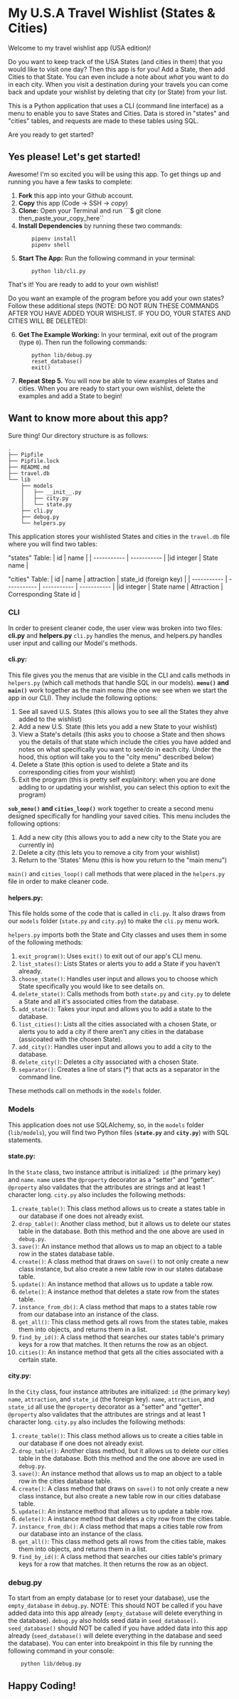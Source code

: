# My U.S.A Travel Wishlist (States & Cities)
Welcome to my travel wishlist app (USA edition)!

Do you want to keep track of the USA States (and cities in them) that you would like to visit one day? Then this app is for you! Add a State, then add Cities to that State. You can even include a note about *what* you want to do in each city. When you visit a destination during your travels you can come back and update your wishlist by deleting that city (or State) from your list.

This is a Python application that uses a CLI (command line interface) as a menu to enable you to save States and Cities. Data is stored in "states" and "cities" tables, and requests are made to these tables using SQL.

Are you ready to get started?

## Yes please! Let's get started!
Awesome! I'm so excited you will be using this app.
To get things up and running you have a few tasks to complete:

1. **Fork** this app into your Github account.
2. **Copy** this app (Code -> SSH -> *copy*)
3. **Clone:** Open your Terminal and run ```$ git clone then_paste_your_copy_here``
4. **Install Dependencies** by running these two commands:
    ```console
        pipenv install
        pipenv shell
    ```
5. **Start The App:** Run the following command in your terminal: 
    ```console
        python lib/cli.py
    ```

That's it! You are ready to add to your own wishlist!

Do you want an example of the program before you add your own states? 
Follow these additional steps (NOTE: DO NOT RUN THESE COMMANDS AFTER YOU HAVE ADDED YOUR WISHLIST. IF YOU DO, YOUR STATES AND CITIES WILL BE DELETED):

6. **Get The Example Working:** In your terminal, exit out of the program (type `0`). Then run the following commands:
    ```console
        python lib/debug.py
        reset_database()
        exit()
    ```
    
7. **Repeat Step 5.** You will now be able to view examples of States and cities.
When you are ready to start your own wishlist, delete the examples and add a State to begin!

## Want to know more about this app?
Sure thing! 
Our directory structure is as follows:
```console
.
├── Pipfile
├── Pipfile.lock
├── README.md
├── travel.db
└── lib
    ├── models
    │   ├── __init__.py
    │   ├── city.py
    │   └── state.py
    ├── cli.py
    ├── debug.py
    └── helpers.py
```

This application stores your wishlisted States and cities in the `travel.db` file where you will find two tables: 

"states" Table:
| id | name |
| ----------- | ----------- |
|id integer | State name |


"cities" Table:
| id | name | attraction | state_id (foreign key) |
| ----------- | ----------- | ----------- | ----------- |
|id integer | State name | Attraction | Corresponding State id |

### CLI
In order to present cleaner code, the user view was broken into two files:
**cli.py** and **helpers.py**
`cli.py` handles the menus, and helpers.py handles user input and calling our Model's methods.

#### cli.py:
This file gives you the menus that are visible in the CLI and calls methods in `helpers.py` (which call methods that handle SQL in our models).
**`menu()` and `main()`** work together as the main menu (the one we see when we start the app in our CLI). They include the following options:
1. See all saved U.S. States (this allows you to see all the States they ahve added to the wishlist)
2. Add a new U.S. State (this lets you add a new State to your wishlist)
3. View a State's details (this asks you to choose a State and then shows you the details of that state which include the cities you have added and notes on what specifically you want to see/do in each city. Under the hood, this option will take you to the "city menu" described below)
4. Delete a State (this option is used to delete a State and its corresponding cities from your wishlist)
5. Exit the program (this is pretty self explainitory: when you are done adding to or updating your wishlist, you can select this option to exit the program)

**`sub_menu()` and `cities_loop()`** work together to create a second menu designed specifically for handling your saved cities. This menu includes the following options:
1. Add a new city (this allows you to add a new city to the State you are currently in)
2. Delete a city (this lets you to remove a city from your wishlist)
3. Return to the 'States' Menu (this is how you return to the "main menu")

`main()` and `cities_loop()` call methods that were placed in the `helpers.py` file in order to make cleaner code.

#### helpers.py:
This file holds some of the code that is called in `cli.py`. It also draws from our `models` folder (`state.py` and `city.py`) to make the `cli.py` menu work.

`helpers.py` imports both the State and City classes and uses them in some of the following methods:
1. `exit_program()`: Uses `exit()` to exit out of our app's CLI menu.
2. `list_states()`: Lists States or alerts you to add a State if you haven't already.
3. `choose_state()`: Handles user input and allows you to choose which State specifically you would like to see details on.
4. `delete_state()`: Calls methods from both `state.py` and `city.py` to delete a State and all it's associated cities from the database.
5. `add_state()`: Takes your input and allows you to add a state to the database.
6. `list_cities()`: Lists all the cities associated with a chosen State, or alerts you to add a city if there aren't any cities in the database (assicoated with the chosen State).
7. `add_city()`: Handles user input and allows you to add a city to the database.
8. `delete_city()`: Deletes a city associated with a chosen State.
9. `separator()`: Creates a line of stars (*) that acts as a separator in the command line.

These methods call on methods in the `models` folder.

### Models
This application does not use SQLAlchemy, so, in the `models` folder (`lib/models`), you will find two Python files (**`state.py`** and **`city.py`**) with SQL statements.

#### state.py:
In the `State` class, two instance attribut is initialized: `id` (the primary key) and `name`. `name` uses the `@property` decorator as a "setter" and "getter". `@property` also validates that the attributes are strings and at least 1 character long.
`city.py` also includes the following methods:
1. `create_table()`: This class method allows us to create a states table in our database if one does not already exist.
2. `drop_table()`: Another class method, but it allows us to delete our states table in the database. Both this method and the one above are used in `debug.py`.
3. `save()`: An instance method that allows us to map an object to a table row in the states database table.
4. `create()`: A class method that draws on `save()` to not only create a new class instance, but also create a new table row in our states database table.
5. `update()`: An instance method that allows us to update a table row.
6. `delete()`: A instance method that deletes a state row from the states table.
7. `instance_from_db()`: A class method that maps to a states table row from our database into an instance of the class.
8. `get_all()`: This class method gets all rows from the states table, makes them into objects, and returns them in a list.
9. `find_by_id()`: A class method that searches our states table's primary keys for a row that matches. It then returns the row as an object.
10. `cities()`: An instance method that gets all the cities associated with a certain state.

#### city.py:
In the `City` class, four instance attributes are initialized: `id` (the primary key) `name`, `attraction`, and `state_id` (the foreign key). `name`, `attraction`, and `state_id` all use the `@property` decorator as a "setter" and "getter". `@property` also validates that the attributes are strings and at least 1 character long.
`city.py` also includes the following methods:
1. `create_table()`: This class method allows us to create a cities table in our database if one does not already exist.
2. `drop_table()`: Another class method, but it allows us to delete our cities table in the database. Both this method and the one above are used in `debug.py`.
3. `save()`: An instance method that allows us to map an object to a table row in the cities database table.
4. `create()`: A class method that draws on `save()` to not only create a new class instance, but also create a new table row in our cities database table.
5. `update()`: An instance method that allows us to update a table row.
6. `delete()`: A instance method that deletes a city row from the cities table.
7. `instance_from_db()`: A class method that maps a cities table row from our database into an instance of the class.
8. `get_all()`: This class method gets all rows from the cities table, makes them into objects, and returns them in a list.
9. `find_by_id()`: A class method that searches our cities table's primary keys for a row that matches. It then returns the row as an object.

### debug.py
To start from an empty database (or to reset your database), use the `empty_database` in `debug.py`. NOTE: This should NOT be called if you have added data into this app already (`empty_database` will delete everything in the database).
`debug.py` also holds seed data in `seed_database()`. `seed_database()` should NOT be called if you have added data into this app already (`seed_database()` will delete everything in the database and seed the database).
You can enter into breakpoint in this file by running the following command in your console:
```console
    python lib/debug.py
```

## Happy Coding!